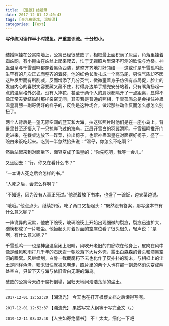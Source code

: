 ```yaml
---
title: 【温狼】结婚照
date: 2017-12-01 12:40:43
tags: [金光布袋戏, 温狼温]
categories: [Text]
---
```


<p dir="ltr"  ><b>写作练习读作半小时摸鱼。严重意识流。十分短小。</b><br /><br /></p> 
<p dir="ltr"  >结婚照挂在公寓南墙上，公寓已经很破败了，相框最上面积满了灰尘，角落里挂着蜘蛛网，有小昆虫在蛛丝上爬来爬去，忙于无视照片里深不可测的欣悦与沧桑。神蛊温皇与千雪孤鸣都穿着黑色西装，整整齐齐地打好领结——这或许是千雪孤鸣此生罕有的几次正式而整齐的着装，他的红色长发扎成一个高马尾，男性气质却不因这种发型而有所削减，反而增添了几分英气，微微歪着身子仿佛有点局促，脸上的发自内心的喜悦笑容要藏又藏不住，衬得身边单手插兜安分站着，只有嘴角扬起一点的温皇格外沉稳。没有人捧花，甚至于两个人的肩膀都隔开了一点距离，显得不像正常夫妻结婚时那样亲密无间，其实若是普通的照相，千雪孤鸣总是会搂住神蛊温皇肩膀一副哥俩好的样子的，反倒是这种场合，做起那些动作反而怎么想怎么别扭了。</p> 
<p dir="ltr"  >两个人背后是一望无际空阔的蓝天和大海，拍这张照片时他们是在一座小岛上。背景里甚至还摄入了一只掠岸飞过的海鸟，正展开雪白的羽翼滑翔。千雪孤鸣推开门走进来，在餐桌边放下一碟菜，拉出椅子，也帮神蛊温皇在对面摆好椅子，盛了一碗白米饭吃起来。吃到一半忽然抬头说：“温仔，你怎么不吃啊？”</p> 
<p dir="ltr"  >然后站起来到对面坐下，面容变成了温皇的：“你先吃吧，我等一会儿。”</p> 
<p dir="ltr"  >又坐回去：“行，你又在看什么书？”</p> 
<p dir="ltr"  >“一本讲人死之后会怎样的书。”</p> 
<p dir="ltr"  >“人死之后，会怎么样啊？”</p> 
<p dir="ltr"  >“不知道，因为没有人真正死过。”他说着放下书本，也盛了一碗饭，边夹菜边说。</p> 
<p dir="ltr"  >“哦哦。”他点点头，继续扒饭，吃了两口又抬起头：“既然没有答案，那写这本书有什么意义呢？”</p> 
<p dir="ltr"  >一阵诡异的沉默，他放下碗筷，玻璃碗筷上开始出现细微的裂痕，裂痕迅速扩大，碗筷都成了一片粉尘。他抬起头盯着对面的空座位看了很久很久，轻声说：“是啊，有什么意义呢？”</p> 
<p dir="ltr"  >千雪孤鸣——也是神蛊温皇闭上眼睛，风吹开老旧的门廊吹在他身上，皮肉在风中像是经风吹雨打几千年的石灰岩一朝脱落下大片外壳，露出白森森的骨头和漆黑空洞的眼窝。风继续刮，白骨一截截腐朽下去也化作了灰扑扑的粉末，与相框上的尘土是同样色泽，粉末很快就被风卷走，照片里的两个人也在那一刻忽然消失变成两处空白，只留下天与海与依旧雪白无瑕的海鸟。</p> 
<p dir="ltr"  >破败的公寓今天终于腐朽倒塌，回归天地间浩浩荡荡的尘土。<br /></p>

<!-- more -->

---

`2017-12-01 12:52:20` 【溯流光】 今天也在打开枫樱文档之后懒得写呢。

`2017-12-01 12:52:37` 【溯流光】 果然写完大纲等于写完全文（。）

`2019-12-11 08:32:48` 【人生如寄绝情书】 不！太太，细化一下吧
